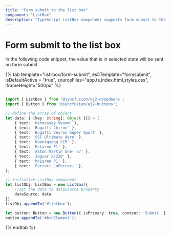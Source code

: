 ```yaml
---
title: "Form submit to the list box"
component: "ListBox"
description: "TypeScript ListBox component supports form submit to the list box."
---
```


# Form submit to the list box

In the following code snippet, the value that is in selected state will be sent on form submit.

{% tab template="list-box/form-submit", es5Template="formsubmit", isDefaultActive = "true", sourceFiles="app.ts,index.html,styles.css", iframeHeight="500px" %}

```typescript

import { ListBox } from '@syncfusion/ej2-dropdowns';
import { Button } from '@syncfusion/ej2-buttons';

// define the array of object
let data: { [key: string]: Object }[] = [
    { text: 'Hennessey Venom' },
    { text: 'Bugatti Chiron' },
    { text: 'Bugatti Veyron Super Sport' },
    { text: 'SSC Ultimate Aero' },
    { text: 'Koenigsegg CCR' },
    { text: 'McLaren F1' },
    { text: 'Aston Martin One- 77' },
    { text: 'Jaguar XJ220' },
    { text: 'McLaren P1' },
    { text: 'Ferrari LaFerrari' },
];

// initialize ListBox component
let listObj: ListBox = new ListBox({
    //set the data to dataSource property
    dataSource: data
});
listObj.appendTo('#listbox');

let button: Button = new Button({ isPrimary: true, content: 'Submit' });
button.appendTo('#btnElement');

```

{% endtab %}